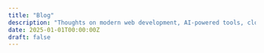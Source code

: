 ```yaml
---
title: "Blog"
description: "Thoughts on modern web development, AI-powered tools, cloud architecture, and technology leadership from my experience building scalable solutions"
date: 2025-01-01T00:00:00Z
draft: false
---
```

